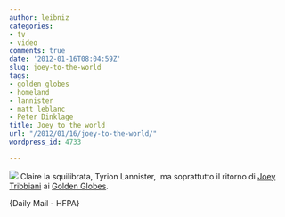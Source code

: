 ```yaml
---
author: leibniz
categories:
- tv
- video
comments: true
date: '2012-01-16T08:04:59Z'
slug: joey-to-the-world
tags:
- golden globes
- homeland
- lannister
- matt leblanc
- Peter Dinklage
title: Joey to the world
url: "/2012/01/16/joey-to-the-world/"
wordpress_id: 4733

---
```

![](https://i.dailymail.co.uk/i/pix/2012/01/16/article-2087175-0F7A467400000578-335_306x416.jpg)
Claire la squilibrata, Tyrion Lannister,  ma soprattutto il ritorno di [Joey Tribbiani](https://www.dailymail.co.uk/tvshowbiz/article-2087175/Golden-Globes-2012-Kate-Winslet-Idris-Elba-Downton-Abbey-fly-flag-Britain.html) ai [Golden Globes](https://www.goldenglobes.org/nominations/).

{Daily Mail - HFPA}
